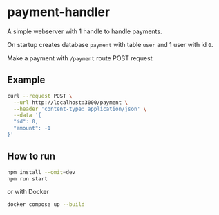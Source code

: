# payment-handler

A simple webserver with 1 handle to handle payments. 

On startup creates database `payment` with table `user` and 1 user with id `0`. 

Make a payment with `/payment` route POST request

## Example

```bash
curl --request POST \
  --url http://localhost:3000/payment \
  --header 'content-type: application/json' \
  --data '{
  "id": 0,
  "amount": -1
}'
```

## How to run

```bash
npm install --omit=dev
npm run start
```

or with Docker

```bash
docker compose up --build
```

